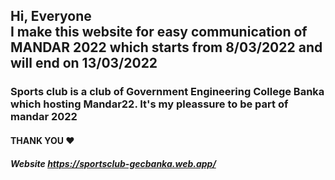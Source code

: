 ## Hi, Everyone  <br> I make this website for easy communication of MANDAR 2022 which starts from 8/03/2022 and will end on 13/03/2022 
### Sports club is a club of Government Engineering College Banka which hosting Mandar22. It's my pleassure to be part of mandar 2022 
#### THANK YOU ❤️ 

##### Website https://sportsclub-gecbanka.web.app/

